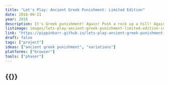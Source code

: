 ```yaml
---
title: "Let's Play: Ancient Greek Punishment: Limited Edition"
date: 2016-06-21
year: 2016
description: It's Greek punishment! Again! Push a rock up a hill! Again! Try to drink the water! Again! Struggle against your chains! Again! It's all the same! But everything is different!
listimage: images/lets-play-ancient-greek-punishment-limited-edition-icon.png
link: "https://pippinbarr.github.io/lets-play-ancient-greek-punishment-limited-edition/info/"
draft: false
tags: ["project"]
ideas: ["ancient greek punishment", "variations"]
platforms: ["browser"]
tools: ["phaser"]
---
```


## {{<param title >}}
